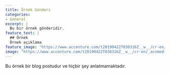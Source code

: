 ```yaml
---
title: Örnek Gönderi
categories:
- General
excerpt: |
  Bu bir örnek gönderidir.
feature_text: |
  ## Örnek
  Örnek açıklama
feature_image: "https://www.accenture.com/t20190422T030316Z__w__/cr-en/_acnmedia/Accenture/Redesign-Assets/DotCom/Images/Global/General/11/Accenture-HubPage-Hero-Business-760x551.png"
image: "https://www.accenture.com/t20190422T030316Z__w__/cr-en/_acnmedia/Accenture/Redesign-Assets/DotCom/Images/Global/General/11/Accenture-HubPage-Hero-Business-760x551.png"
---
```


Bu örnek bir blog postudur ve hiçbir şey anlatmamaktadır.
